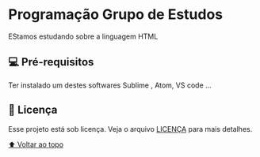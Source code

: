 # Programação Grupo de Estudos
 EStamos estudando sobre a linguagem HTML

## 💻 Pré-requisitos

Ter instalado um destes softwares 
Sublime , Atom, VS code ...


 
 ## 📝 Licença

Esse projeto está sob licença. Veja o arquivo [LICENÇA](LICENSE.md) para mais detalhes.

[⬆ Voltar ao topo](#nome-do-projeto)<br>
